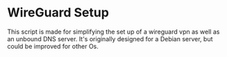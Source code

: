 # WireGuard Setup
This script is made for simplifying the set up of a wireguard vpn as well as an unbound DNS server.
It's originally designed for a Debian server, but could be improved for other Os.
